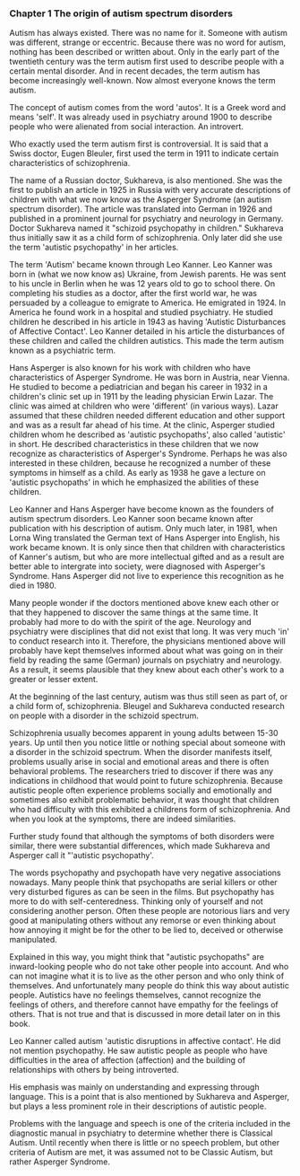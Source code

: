 ### <span id="calibre_link-7" class="calibre1"></span>Chapter 1 The origin of autism spectrum disorders <span id="caliber_link-89" class="caliber1"></span>

Autism has always existed. There was no name for it. Someone with autism was different, strange or eccentric. Because there was no word for autism, nothing has been described or written about. Only in the early part of the twentieth century was the term autism first used to describe people with a certain mental disorder. And in recent decades, the term autism has become increasingly well-known. Now almost everyone knows the term autism.

The concept of autism comes from the word 'autos'. It is a Greek word and means 'self'. It was already used in psychiatry around 1900 to describe people who were alienated from social interaction. An introvert.

Who exactly used the term autism first is controversial. It is said that a Swiss doctor, Eugen Bleuler, first used the term in 1911 to indicate certain characteristics of schizophrenia.

The name of a Russian doctor, Sukhareva, is also mentioned. She was the first to publish an article in 1925 in Russia with very accurate descriptions of children with what we now know as the Asperger Syndrome (an autism spectrum disorder). The article was translated into German in 1926 and published in a prominent journal for psychiatry and neurology in Germany. Doctor Sukhareva named it "schizoid psychopathy in children." Sukhareva thus initially saw it as a child form of schizophrenia. Only later did she use the term 'autistic psychopathy' in her articles.

The term 'Autism' became known through Leo Kanner. Leo Kanner was born in (what we now know as) Ukraine, from Jewish parents. He was sent to his uncle in Berlin when he was 12 years old to go to school there. On completing his studies as a doctor, after the first world war, he was persuaded by a colleague to emigrate to America. He emigrated in 1924. In America he found work in a hospital and studied psychiatry. He studied children he described in his article in 1943 as having 'Autistic Disturbances of Affective Contact'. Leo Kanner detailed in his article the disturbances of these children and called the children autistics. This made the term autism known as a psychiatric term.

Hans Asperger is also known for his work with children who have characteristics of Asperger Syndrome. He was born in Austria, near Vienna. He studied to become a pediatrician and began his career in 1932 in a children's clinic set up in 1911 by the leading physician Erwin Lazar. The clinic was aimed at children who were 'different' (in various ways). Lazar assumed that these children needed different education and other support and was as a result far ahead of his time. At the clinic, Asperger studied children whom he described as 'autistic psychopaths', also called 'autistic' in short. He described characteristics in these children that we now recognize as characteristics of Asperger's Syndrome. Perhaps he was also interested in these children, because he recognized a number of these symptoms in himself as a child. As early as 1938 he gave a lecture on 'autistic psychopaths' in which he emphasized the abilities of these children.

Leo Kanner and Hans Asperger have become known as the founders of autism spectrum disorders. Leo Kanner soon became known after publication with his description of autism. Only much later, in 1981, when Lorna Wing translated the German text of Hans Asperger into English, his work became known. It is only since then that children with characteristics of Kanner's autism, but who are more intellectual gifted and as a result are better able to intergrate into society, were diagnosed with Asperger's Syndrome. Hans Asperger did not live to experience this recognition as he died in 1980.

Many people wonder if the doctors mentioned above knew each other or that they happened to discover the same things at the same time. It probably had more to do with the spirit of the age. Neurology and psychiatry were disciplines that did not exist that long. It was very much 'in' to conduct research into it. Therefore, the physicians mentioned above will probably have kept themselves informed about what was going on in their field by reading the same (German) journals on psychiatry and neurology. As a result, it seems plausible that they knew about each other's work to a greater or lesser extent.

At the beginning of the last century, autism was thus still seen as part of, or a child form of, schizophrenia. Bleugel and Sukhareva conducted research on people with a disorder in the schizoid spectrum.

Schizophrenia usually becomes apparent in young adults between 15-30 years. Up until then you notice little or nothing special about someone with a disorder in the schizoid spectrum. When the disorder manifests itself, problems usually arise in social and emotional areas and there is often behavioral problems. The researchers tried to discover if there was any indications in childhood that would point to future schizophrenia. Because autistic people often experience problems socially and emotionally and sometimes also exhibit problematic behavior, it was thought that children who had difficulty with this exhibited a childrens form of schizophrenia. And when you look at the symptoms, there are indeed similarities.

<span class="calibre3">Further study found that although the symptoms of both disorders were similar, there were substantial differences, which made Sukhareva and Asperger call it  "</span><span class =" s-t6 " >'autistic psychopathy'. </span>

The words psychopathy and psychopath have very negative associations nowadays. Many people think that psychopaths are serial killers or other very disturbed figures as can be seen in the films. But psychopathy has more to do with self-centeredness. Thinking only of yourself and not considering another person. Often these people are notorious liars and very good at manipulating others without any remorse or even thinking about how annoying it might be for the other to be lied to, deceived or otherwise manipulated.

Explained in this way, you might think that "autistic psychopaths" are inward-looking people who do not take other people into account. And who can not imagine what it is to live as the other person and who only think of themselves. And unfortunately many people do think this way about autistic people. Autistics have no feelings themselves, cannot recognize the feelings of others, and therefore cannot have empathy for the feelings of others. That is not true and that is discussed in more detail later on in this book.

Leo Kanner called autism 'autistic disruptions in affective contact'. He did not mention psychopathy. He saw autistic people as people who have difficulties in the area of ​​affection (affection) and the building of relationships with others by being introverted.

His emphasis was mainly on understanding and expressing through language. This is a point that is also mentioned by Sukhareva and Asperger, but plays a less prominent role in their descriptions of autistic people.

Problems with the language and speech is one of the criteria included in the diagnostic manual in psychiatry to determine whether there is Classical Autism. Until recently when there is little or no speech problem, but other criteria of Autism are met, it was assumed not to be Classic Autism, but rather Asperger Syndrome.
